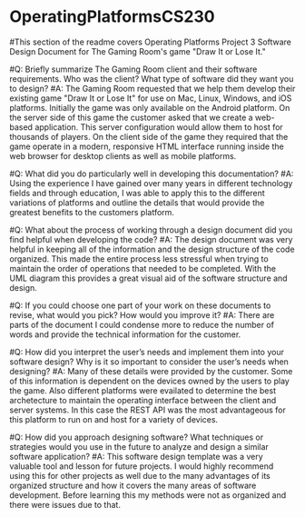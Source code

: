 # OperatingPlatformsCS230

#This section of the readme covers Operating Platforms Project 3 Software Design Document for The Gaming Room's game "Draw It or Lose It."

#Q: Briefly summarize The Gaming Room client and their software requirements. Who was the client? What type of software did they want you to design?
#A: The Gaming Room requested that we help them develop their existing game "Draw It or Lose It" for use on Mac, Linux, Windows, and iOS platforms. Initially the game was only available on the Android platform. On the server side of this game the customer asked that we create a web-based application. This server configuration would allow them to host for thousands of players. On the client side of the game they required that the game operate in a modern, responsive HTML interface running inside the web browser for desktop clients as well as mobile platforms. 

#Q: What did you do particularly well in developing this documentation?
#A: Using the experience I have gained over many years in different technology fields and through education, I was able to apply this to the different variations of platforms and outline the details that would provide the greatest benefits to the customers platform.

#Q: What about the process of working through a design document did you find helpful when developing the code?
#A: The design document was very helpful in keeping all of the information and the design structure of the code organized. This made the entire process less stressful when trying to maintain the order of operations that needed to be completed. With the UML diagram this provides a great visual aid of the software structure and design.

#Q: If you could choose one part of your work on these documents to revise, what would you pick? How would you improve it?
#A: There are parts of the document I could condense more to reduce the number of words and provide the technical information for the customer.

#Q: How did you interpret the user’s needs and implement them into your software design? Why is it so important to consider the user’s needs when designing?
#A: Many of these details were provided by the customer. Some of this information is dependent on the devices owned by the users to play the game. Also different platforms were evailated to determine the best archetecture to maintain the operating interface between the client and server systems. In this case the REST API was the most advantageous for this platform to run on and host for a variety of devices.

#Q: How did you approach designing software? What techniques or strategies would you use in the future to analyze and design a similar software application?
#A: This software design template was a very valuable tool and lesson for future projects. I would highly recommend using this for other projects as well due to the many advantages of its organized structure and how it covers the many areas of software development. Before learning this my methods were not as organized and there were issues due to that. 

